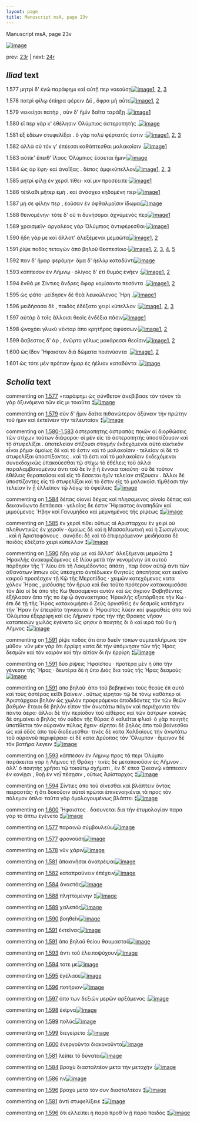 ```yaml
---
layout: page
title: Manuscript msA, page 23v
---
```


Manuscript msA, page 23v

[![image](http://www.homermultitext.org/iipsrv?OBJ=IIP,1.0&FIF=/project/homer/pyramidal/deepzoom/hmt/vaimg/2017a/VA023VN_0525.tif&WID=100&CVT=JPEG)](http://www.homermultitext.org/ict2/?urn=urn:cite2:hmt:vaimg.2017a:VA023VN_0525)

prev:  [23r](../23r) | next:  [24r](../24r)

## *Iliad* text

1.577 <a id="1.577"/> μητρὶ δ' ἐγὼ παράφημι καὶ αὐτῇ περ νοεούσῃ[![image](http://www.homermultitext.org/iipsrv?OBJ=IIP,1.0&FIF=/project/homer/pyramidal/deepzoom/hmt/vaimg/2017a/VA023VN_0525.tif&RGN=0.488,0.2126,0.352,0.0308&WID=1000&CVT=JPEG)](http://www.homermultitext.org/ict2/?urn=urn:cite2:hmt:vaimg.2017a:VA023VN_0525@0.488,0.2126,0.352,0.0308)[1](#msA_1.1437), [2](#msAil_1.1458), [3](#msAil_1.1457)

1.578 <a id="1.578"/> πατρὶ φίλῳ ἐπίηρα φέρειν Διῒ , ὄφρα μὴ αὖτε[![image](http://www.homermultitext.org/iipsrv?OBJ=IIP,1.0&FIF=/project/homer/pyramidal/deepzoom/hmt/vaimg/2017a/VA023VN_0525.tif&RGN=0.489,0.2329,0.352,0.0308&WID=1000&CVT=JPEG)](http://www.homermultitext.org/ict2/?urn=urn:cite2:hmt:vaimg.2017a:VA023VN_0525@0.489,0.2329,0.352,0.0308)[1](#msAim_1.1450), [2](#msAil_1.1459)

1.579 <a id="1.579"/> νεικείῃσι πατὴρ , σὺν δ' ἥμῑν δαῖτα ταράξῃ .[![image](http://www.homermultitext.org/iipsrv?OBJ=IIP,1.0&FIF=/project/homer/pyramidal/deepzoom/hmt/vaimg/2017a/VA023VN_0525.tif&RGN=0.491,0.2509,0.357,0.0308&WID=1000&CVT=JPEG)](http://www.homermultitext.org/ict2/?urn=urn:cite2:hmt:vaimg.2017a:VA023VN_0525@0.491,0.2509,0.357,0.0308)[1](#msA_1.1438)

1.580 <a id="1.580"/> εἴ περ γάρ κ' ἐθέλησιν 					 Ὀλύμπιος ἀστεροπητὴς .[![image](http://www.homermultitext.org/iipsrv?OBJ=IIP,1.0&FIF=/project/homer/pyramidal/deepzoom/hmt/vaimg/2017a/VA023VN_0525.tif&RGN=0.493,0.2705,0.363,0.0308&WID=1000&CVT=JPEG)](http://www.homermultitext.org/ict2/?urn=urn:cite2:hmt:vaimg.2017a:VA023VN_0525@0.493,0.2705,0.363,0.0308)

1.581 <a id="1.581"/> ἐξ ἐδέων στυφελίξαι . ὃ γὰρ πολὺ φέρτατός ἐστιν :[![image](http://www.homermultitext.org/iipsrv?OBJ=IIP,1.0&FIF=/project/homer/pyramidal/deepzoom/hmt/vaimg/2017a/VA023VN_0525.tif&RGN=0.491,0.2908,0.371,0.0308&WID=1000&CVT=JPEG)](http://www.homermultitext.org/ict2/?urn=urn:cite2:hmt:vaimg.2017a:VA023VN_0525@0.491,0.2908,0.371,0.0308)[1](#msAil_1.1460), [2](#msAim_1.1451), [3](#msAint_1.1455)

1.582 <a id="1.582"/> ἀλλὰ σὺ τόν γ' ἐπέεσσι καθάπτεσθαι μαλακοῖσιν .[![image](http://www.homermultitext.org/iipsrv?OBJ=IIP,1.0&FIF=/project/homer/pyramidal/deepzoom/hmt/vaimg/2017a/VA023VN_0525.tif&RGN=0.49,0.3088,0.371,0.0308&WID=1000&CVT=JPEG)](http://www.homermultitext.org/ict2/?urn=urn:cite2:hmt:vaimg.2017a:VA023VN_0525@0.49,0.3088,0.371,0.0308)[1](#msAil_1.1461)

1.583 <a id="1.583"/> αὐτίκ' ἔπειθ' ἵ̈λαος Ὀλύμπιος ἔσσεται ἥμιν·[![image](http://www.homermultitext.org/iipsrv?OBJ=IIP,1.0&FIF=/project/homer/pyramidal/deepzoom/hmt/vaimg/2017a/VA023VN_0525.tif&RGN=0.49,0.3268,0.344,0.0316&WID=1000&CVT=JPEG)](http://www.homermultitext.org/ict2/?urn=urn:cite2:hmt:vaimg.2017a:VA023VN_0525@0.49,0.3268,0.344,0.0316)

1.584 <a id="1.584"/> ὡς ἀρ ἔφη· καὶ ἀναΐξας . δέπας ἀμφικύπελλον[![image](http://www.homermultitext.org/iipsrv?OBJ=IIP,1.0&FIF=/project/homer/pyramidal/deepzoom/hmt/vaimg/2017a/VA023VN_0525.tif&RGN=0.495,0.3464,0.368,0.0316&WID=1000&CVT=JPEG)](http://www.homermultitext.org/ict2/?urn=urn:cite2:hmt:vaimg.2017a:VA023VN_0525@0.495,0.3464,0.368,0.0316)[1](#msAim_1.1452), [2](#msA_1.1440), [3](#msAil_1.1462)

1.585 <a id="1.585"/> μητρὶ φίλῃ ἐν χερσὶ τίθει· καί μιν προσέειπε·[![image](http://www.homermultitext.org/iipsrv?OBJ=IIP,1.0&FIF=/project/homer/pyramidal/deepzoom/hmt/vaimg/2017a/VA023VN_0525.tif&RGN=0.495,0.3651,0.368,0.0316&WID=1000&CVT=JPEG)](http://www.homermultitext.org/ict2/?urn=urn:cite2:hmt:vaimg.2017a:VA023VN_0525@0.495,0.3651,0.368,0.0316)[1](#msA_1.1441)

1.586 <a id="1.586"/> τέτλαθι μῆτερ ἐμὴ . καὶ ἀνάσχεο κηδομένη περ·[![image](http://www.homermultitext.org/iipsrv?OBJ=IIP,1.0&FIF=/project/homer/pyramidal/deepzoom/hmt/vaimg/2017a/VA023VN_0525.tif&RGN=0.496,0.3832,0.368,0.0316&WID=1000&CVT=JPEG)](http://www.homermultitext.org/ict2/?urn=urn:cite2:hmt:vaimg.2017a:VA023VN_0525@0.496,0.3832,0.368,0.0316)[1](#msAim_1.1453)

1.587 <a id="1.587"/> μή σε φίλην περ , ἐοῦσαν ἐν ὀφθαλμοῖσιν ἴ̈δωμαι[![image](http://www.homermultitext.org/iipsrv?OBJ=IIP,1.0&FIF=/project/homer/pyramidal/deepzoom/hmt/vaimg/2017a/VA023VN_0525.tif&RGN=0.497,0.4005,0.377,0.0316&WID=1000&CVT=JPEG)](http://www.homermultitext.org/ict2/?urn=urn:cite2:hmt:vaimg.2017a:VA023VN_0525@0.497,0.4005,0.377,0.0316)

1.588 <a id="1.588"/> θεινομένην· τότε δ' οὔ τι δυνήσομαι ἀχνύμενός περ[![image](http://www.homermultitext.org/iipsrv?OBJ=IIP,1.0&FIF=/project/homer/pyramidal/deepzoom/hmt/vaimg/2017a/VA023VN_0525.tif&RGN=0.494,0.42,0.369,0.0316&WID=1000&CVT=JPEG)](http://www.homermultitext.org/ict2/?urn=urn:cite2:hmt:vaimg.2017a:VA023VN_0525@0.494,0.42,0.369,0.0316)[1](#msAil_1.1463)

1.589 <a id="1.589"/> χραισμεῖν· ἀργαλέος γὰρ Ὀλύμπιος ἀντιφέρεσθαι·[![image](http://www.homermultitext.org/iipsrv?OBJ=IIP,1.0&FIF=/project/homer/pyramidal/deepzoom/hmt/vaimg/2017a/VA023VN_0525.tif&RGN=0.483,0.441,0.386,0.0316&WID=1000&CVT=JPEG)](http://www.homermultitext.org/ict2/?urn=urn:cite2:hmt:vaimg.2017a:VA023VN_0525@0.483,0.441,0.386,0.0316)[1](#msAil_1.1464)

1.590 <a id="1.590"/> ἤδη γάρ με καὶ ἄλλοτ' ἀλεξέμεναι μεμαῶτα[![image](http://www.homermultitext.org/iipsrv?OBJ=IIP,1.0&FIF=/project/homer/pyramidal/deepzoom/hmt/vaimg/2017a/VA023VN_0525.tif&RGN=0.498,0.4583,0.368,0.0316&WID=1000&CVT=JPEG)](http://www.homermultitext.org/ict2/?urn=urn:cite2:hmt:vaimg.2017a:VA023VN_0525@0.498,0.4583,0.368,0.0316)[1](#msA_1.1442), [2](#msAil_1.1465)

1.591 <a id="1.591"/> ῥίψε ποδὸς τεταγὼν ἀπὸ βηλοῦ θεσπεσίοιο·[![image](http://www.homermultitext.org/iipsrv?OBJ=IIP,1.0&FIF=/project/homer/pyramidal/deepzoom/hmt/vaimg/2017a/VA023VN_0525.tif&RGN=0.497,0.4786,0.327,0.0316&WID=1000&CVT=JPEG)](http://www.homermultitext.org/ict2/?urn=urn:cite2:hmt:vaimg.2017a:VA023VN_0525@0.497,0.4786,0.327,0.0316)[1](#msAil_1.1467), [2](#msA_1.1445), [3](#msA_1.1444), [4](#msA_1.1443), [5](#msAil_1.1466)

1.592 <a id="1.592"/> παν δ' ῆμαρ φερόμην· ἅμα δ' ἠελίῳ καταδύντι[![image](http://www.homermultitext.org/iipsrv?OBJ=IIP,1.0&FIF=/project/homer/pyramidal/deepzoom/hmt/vaimg/2017a/VA023VN_0525.tif&RGN=0.503,0.4929,0.361,0.0316&WID=1000&CVT=JPEG)](http://www.homermultitext.org/ict2/?urn=urn:cite2:hmt:vaimg.2017a:VA023VN_0525@0.503,0.4929,0.361,0.0316)

1.593 <a id="1.593"/> κάππεσον ἐν Λήμνῳ · 					ὀλίγος δ' ἐτί θυμὸς ἐνῆεν :[![image](http://www.homermultitext.org/iipsrv?OBJ=IIP,1.0&FIF=/project/homer/pyramidal/deepzoom/hmt/vaimg/2017a/VA023VN_0525.tif&RGN=0.5,0.5131,0.361,0.0316&WID=1000&CVT=JPEG)](http://www.homermultitext.org/ict2/?urn=urn:cite2:hmt:vaimg.2017a:VA023VN_0525@0.5,0.5131,0.361,0.0316)[1](#msA_1.1446), [2](#msAil_1.1468)

1.594 <a id="1.594"/> ἔνθά με Σίντιες 					ἄνδρες ἄφαρ κομίσαντο πεσόντα .[![image](http://www.homermultitext.org/iipsrv?OBJ=IIP,1.0&FIF=/project/homer/pyramidal/deepzoom/hmt/vaimg/2017a/VA023VN_0525.tif&RGN=0.502,0.5274,0.383,0.0353&WID=1000&CVT=JPEG)](http://www.homermultitext.org/ict2/?urn=urn:cite2:hmt:vaimg.2017a:VA023VN_0525@0.502,0.5274,0.383,0.0353)[1](#msAil_1.1469), [2](#msA_1.1447)

1.595 <a id="1.595"/> ὡς φάτο· μείδησεν δὲ θεὰ λευκώλενος Ἥρη .[![image](http://www.homermultitext.org/iipsrv?OBJ=IIP,1.0&FIF=/project/homer/pyramidal/deepzoom/hmt/vaimg/2017a/VA023VN_0525.tif&RGN=0.495,0.5507,0.363,0.0346&WID=1000&CVT=JPEG)](http://www.homermultitext.org/ict2/?urn=urn:cite2:hmt:vaimg.2017a:VA023VN_0525@0.495,0.5507,0.363,0.0346)[1](#msAil_1.1470)

1.596 <a id="1.596"/> μειδήσασα δὲ , παιδὸς ἐδέξατο χειρὶ κύπελλον :[![image](http://www.homermultitext.org/iipsrv?OBJ=IIP,1.0&FIF=/project/homer/pyramidal/deepzoom/hmt/vaimg/2017a/VA023VN_0525.tif&RGN=0.503,0.5687,0.371,0.0346&WID=1000&CVT=JPEG)](http://www.homermultitext.org/ict2/?urn=urn:cite2:hmt:vaimg.2017a:VA023VN_0525@0.503,0.5687,0.371,0.0346)[1](#msAint_1.1456), [2](#msAim_1.1454), [3](#msAil_1.1471)

1.597 <a id="1.597"/> αὐτὰρ ὃ τοῖς ἄλλοισι θεοῖς ἐνδέξια πᾶσιν[![image](http://www.homermultitext.org/iipsrv?OBJ=IIP,1.0&FIF=/project/homer/pyramidal/deepzoom/hmt/vaimg/2017a/VA023VN_0525.tif&RGN=0.503,0.5898,0.323,0.0278&WID=1000&CVT=JPEG)](http://www.homermultitext.org/ict2/?urn=urn:cite2:hmt:vaimg.2017a:VA023VN_0525@0.503,0.5898,0.323,0.0278)[1](#msAil_1.1472)

1.598 <a id="1.598"/> ᾠνοχόει γλυκὺ νέκταρ ἀπο κρητῆρος ἀφύσσων·[![image](http://www.homermultitext.org/iipsrv?OBJ=IIP,1.0&FIF=/project/homer/pyramidal/deepzoom/hmt/vaimg/2017a/VA023VN_0525.tif&RGN=0.502,0.6078,0.371,0.0316&WID=1000&CVT=JPEG)](http://www.homermultitext.org/ict2/?urn=urn:cite2:hmt:vaimg.2017a:VA023VN_0525@0.502,0.6078,0.371,0.0316)[1](#msAil_1.1473), [2](#msA_1.1448)

1.599 <a id="1.599"/> ἄσβεστος δ' ὰρ , ἐνῶρτο γέλως μακάρεσσι θεοῖσιν[![image](http://www.homermultitext.org/iipsrv?OBJ=IIP,1.0&FIF=/project/homer/pyramidal/deepzoom/hmt/vaimg/2017a/VA023VN_0525.tif&RGN=0.5,0.6266,0.371,0.0316&WID=1000&CVT=JPEG)](http://www.homermultitext.org/ict2/?urn=urn:cite2:hmt:vaimg.2017a:VA023VN_0525@0.5,0.6266,0.371,0.0316)[1](#msAil_1.1475), [2](#msAil_1.1474)

1.600 <a id="1.600"/> ὡς ἴ̈δον Ἥφαιστον διὰ 					δώματα ποιπνύοντα .[![image](http://www.homermultitext.org/iipsrv?OBJ=IIP,1.0&FIF=/project/homer/pyramidal/deepzoom/hmt/vaimg/2017a/VA023VN_0525.tif&RGN=0.497,0.6461,0.363,0.0316&WID=1000&CVT=JPEG)](http://www.homermultitext.org/ict2/?urn=urn:cite2:hmt:vaimg.2017a:VA023VN_0525@0.497,0.6461,0.363,0.0316)[1](#msA_1.1449), [2](#msAil_1.1476)

1.601 <a id="1.601"/> ὡς τότε μὲν πρόπαν ἦμαρ ἐς ἠέλιον καταδύντα .[![image](http://www.homermultitext.org/iipsrv?OBJ=IIP,1.0&FIF=/project/homer/pyramidal/deepzoom/hmt/vaimg/2017a/VA023VN_0525.tif&RGN=0.499,0.6604,0.384,0.0361&WID=1000&CVT=JPEG)](http://www.homermultitext.org/ict2/?urn=urn:cite2:hmt:vaimg.2017a:VA023VN_0525@0.499,0.6604,0.384,0.0361)

## *Scholia* text

commenting on [1.577](#1.577)  <a id="msA_1.1437"/> +παράφημι ὡς σύνθετον ἀνεβίβασε τὸν τόνον τὰ γὰρ ὀξυνόμενα τῶν εἰς μι τοιαῦτα ⁑[![image](http://www.homermultitext.org/iipsrv?OBJ=IIP,1.0&FIF=/project/homer/pyramidal/deepzoom/hmt/vaimg/2017a/VA023VN_0525.tif&RGN=0.20781135,0.11313970,0.32019160,0.01687414&WID=1000&CVT=JPEG)](http://www.homermultitext.org/ict2/?urn=urn:cite2:hmt:vaimg.2017a:VA023VN_0525@0.20781135,0.11313970,0.32019160,0.01687414)

commenting on [1.579](#1.579)  <a id="msA_1.1438"/> σὺν δ' ᾕμιν δαῖτα πιθανώτερον ὀξύνειν τὴν πρώτην τοῦ ἡμιν καὶ ἐκτείνειν τὴν τελευταίαν ⁑[![image](http://www.homermultitext.org/iipsrv?OBJ=IIP,1.0&FIF=/project/homer/pyramidal/deepzoom/hmt/vaimg/2017a/VA023VN_0525.tif&RGN=0.22439204,0.10926694,0.61274871,0.03070539&WID=1000&CVT=JPEG)](http://www.homermultitext.org/ict2/?urn=urn:cite2:hmt:vaimg.2017a:VA023VN_0525@0.22439204,0.10926694,0.61274871,0.03070539)

commenting on [1.580-1.583](#1.580-1.583)  <a id="msA_1.1439"/> ἀστεροπητης ἀστραπὰς ποιῶν αἱ διορθώσεις τῶν στίχων τούτων διάφοροι· οἱ μὲν εἰς τὸ ἀστεροπητὴς ὑποστίζουσιν καὶ τὸ στυφελίξαι . ὑποτελείαν στίζουσι στιγμήν ἐκδεχόμενοι αὐτὸ εὐκτικὸν εἶναι ῥῆμα· ὁμοίως δὲ καὶ τὸ ἐστιν καὶ τὸ μαλακοῖσιν · τελείαν οἱ δὲ τὸ στυφελίξαι ὑποστίξαντες . καὶ τὸ ἐστι καὶ τὸ μαλακοῖσιν ἐκδεχόμενοι συνεκδοχικῶς ὑπακούεσθαι τῷ στίχω τὸ ἐθέλεις τοῦ ἀλλά παραλαμβανομένου ἀντι τοῦ δε ἵν ᾖ ἡ ἔννοια τοιαύτη· σὺ δὲ τοῦτον ἐθέλεις θεραπεῦσαι καὶ εἰς τὸ ἔσσεται ἡμῖν τελείαν στίζουσιν . ἄλλοι δὲ ὑποστίζοντες εἰς τὸ στυφελίξαι καὶ τὸ ἔστιν εἰς τὸ μαλακοῖσι τϊμθέασι τὴν τελείαν ἵν ᾖ ἐλλεῖπον τῷ λόγῳ τὸ ὀφείλεις ⁑[![image](http://www.homermultitext.org/iipsrv?OBJ=IIP,1.0&FIF=/project/homer/pyramidal/deepzoom/hmt/vaimg/2017a/VA023VN_0525.tif&RGN=0.21849668,0.12199170,0.62011791,0.06583679&WID=1000&CVT=JPEG)](http://www.homermultitext.org/ict2/?urn=urn:cite2:hmt:vaimg.2017a:VA023VN_0525@0.21849668,0.12199170,0.62011791,0.06583679)

commenting on [1.584](#1.584)  <a id="msA_1.1440"/> δέπας οἰονεὶ δέχας καὶ πλησαμενος οἱνοῖο δέπας καὶ δεικανόωντο δεπάεσσι · γελοῖος δε ἐστιν Ἥφαιστος ἀναπηδῶν καὶ μιμούμενος Ἥβην καὶ Γανυμήδεα καὶ μεμνημένος τῆς ρίψεως ⁑[![image](http://www.homermultitext.org/iipsrv?OBJ=IIP,1.0&FIF=/project/homer/pyramidal/deepzoom/hmt/vaimg/2017a/VA023VN_0525.tif&RGN=0.21849668,0.16486860,0.62859248,0.03042877&WID=1000&CVT=JPEG)](http://www.homermultitext.org/ict2/?urn=urn:cite2:hmt:vaimg.2017a:VA023VN_0525@0.21849668,0.16486860,0.62859248,0.03042877)

commenting on [1.585](#1.585)  <a id="msA_1.1441"/> ἐν χερσὶ τίθει οὕτως αἱ Αρισταρχου ἐν χειρί οὐ πληθυντικῶς ἐν χερσίν · ὁμοίως δὲ καὶ ἡ Μασσαλιωτικὴ καὶ ἡ Σωσιγένους . καὶ ἡ Ἀριστοφάνους . συνᾴδει δὲ καὶ τὸ ἐπιφερόμενον· μειδήσασα δὲ παιδὸς ἐδέξατο χειρὶ κύπελλον ⁑[![image](http://www.homermultitext.org/iipsrv?OBJ=IIP,1.0&FIF=/project/homer/pyramidal/deepzoom/hmt/vaimg/2017a/VA023VN_0525.tif&RGN=0.20817981,0.19170124,0.22365512,0.06417704&WID=1000&CVT=JPEG)](http://www.homermultitext.org/ict2/?urn=urn:cite2:hmt:vaimg.2017a:VA023VN_0525@0.20817981,0.19170124,0.22365512,0.06417704)

commenting on [1.590](#1.590)  <a id="msA_1.1442"/> ἤδῃ γάρ με καὶ ἄλλοτ' ἀλεξέμεναι μεμαῶτα ⁑ Ἡρακλῆς ἀνακομιζόμενος εξ Ιλίου μετὰ τὴν γενομένην ὑπ αυτοῦ πόρθησιν τῆς Ἰ¨λίου ἐπι τῆ Λαομέδοντος ἀπάτη , παρ ὅσον αὐτῷ ἀντι τῶν ἀθανάτων ἵππων οὓς ὑπέσχετο ἀντέδωκεν θνητοὺς ἀπατήσας κατ εκεῖνο καιροῦ προσέσχεν τῇ Κῷ τῆς Μεροπίδος · χειμῶν κατεχόμενος κατα χόλον Ἥρας , μισόυσης τὸν ἥρωα καὶ δια τοῦτο πρότερον κατακοιμισάσα τὸν Δία οἱ δὲ ἀπο τῆς Κω θεασαμενοι αυτὸν καὶ ὡς ἄγριον Φοβηθέντες ἐξήλασαν ἀπο τῆς πο ἐφ ᾧ ἀγανακτησας Ἡρακλῆς εξεπόρθησε τὴν Κω · ἐπι δὲ τῇ τῆς Ἥρας κατακοιμήσει ὁ Ζεὺς ὁργισθεὶς ἐν δεσμοῖς κατέσχεν τὴν Ἥραν ἣν ἐπειρᾶτο τηνικαυτα ὁ Ἥφαιστος λύειν καὶ φωραθεὶς ἀπο τοῦ Ὀλύμπου ἐξερρίφη καὶ εἰς Λῆμνον πρὸς τὴν τῆς Θρακης νῆσον καταπεσὼν χωλὸς ἐγένετο ὥς φησιν ὁ ποιητὴς δι ὃ καὶ ιερὰ τοῦ θυ ἡ Λῆμνος ⁑[![image](http://www.homermultitext.org/iipsrv?OBJ=IIP,1.0&FIF=/project/homer/pyramidal/deepzoom/hmt/vaimg/2017a/VA023VN_0525.tif&RGN=0.20817981,0.24647303,0.22807664,0.20802213&WID=1000&CVT=JPEG)](http://www.homermultitext.org/ict2/?urn=urn:cite2:hmt:vaimg.2017a:VA023VN_0525@0.20817981,0.24647303,0.22807664,0.20802213)

commenting on [1.591](#1.591)  <a id="msA_1.1443"/> ῥίψε ποδὸς ὅτι ἀπο δυεῖν τόπων συμπεπλήρωκε τὸν μῦθον· νῦν μὲν γάρ ὅτι ἐρρίφη κατα δὲ τὴν ὑπόμνησιν τῶν τῆς Ήρας δεσμῶν καὶ τὸν καιρὸν καὶ τὴν αἰτίαν δι ἢν ἐρρίφη ⁑[![image](http://www.homermultitext.org/iipsrv?OBJ=IIP,1.0&FIF=/project/homer/pyramidal/deepzoom/hmt/vaimg/2017a/VA023VN_0525.tif&RGN=0.20817981,0.45089903,0.23286662,0.05006916&WID=1000&CVT=JPEG)](http://www.homermultitext.org/ict2/?urn=urn:cite2:hmt:vaimg.2017a:VA023VN_0525@0.20817981,0.45089903,0.23286662,0.05006916)

commenting on [1.591](#1.591)  <a id="msA_1.1444.comment"/> δύο ῥίψεις Ἡφαίστου · προτέρα μὲν ἡ ὑπο τὴν γένεσιν τῆς Ἥρας · δευτέρα δὲ ἡ ὑπο Διὸς δια τοὺς τῆς Ήρας δεσμούς·[![image](http://www.homermultitext.org/iipsrv?OBJ=IIP,1.0&FIF=/project/homer/pyramidal/deepzoom/hmt/vaimg/2017a/VA023VN_0525.tif&RGN=0.20817981,0.49488243,0.23286662,0.04094053&WID=1000&CVT=JPEG)](http://www.homermultitext.org/ict2/?urn=urn:cite2:hmt:vaimg.2017a:VA023VN_0525@0.20817981,0.49488243,0.23286662,0.04094053)

commenting on [1.591](#1.591)  <a id="msA_1.1445"/> απο βηλοῦ· ἀπo τοῦ βεβηκέναι τοὺς θεοὺς ἐπ αυτὸ καὶ τοὺς ἀστέρας κεῖθι βαίνειν . οὔτως είρηται· τῷ δὲ τόνῳ καθάπερ οἱ Ἀριστάρχειοι βηλόν ὡς χωλὸν προφερόμενοι ἀποδιδόντες τὸν τῶν θεῶν βαθμόν· ἕταιοι δὲ βηλὸν εἶπον τὸν ἀνωτάτω πάγον καὶ περιέχοντα τὸν πάντα ἀέρα· ἄλλοι δὲ τὴν περίοδον τοῦ αἰθέρος καὶ τῶν ἄστρων· κοινῶς δὲ σημαίνει ὁ βηλὸς τὸν οὐδὸν τῆς θύρας ὃ καλεῖται φλιαὶ· ὁ γὰρ ποιητὴς ὑποτίθεται τὸν οὐρανὸν πύλας ἔχειν· εἴρηται δὲ βηλὸς ἀπο τοῦ βαίνεσθαι ὡς καὶ ὀδὸς ἀπο τοῦ διοδευεσθαι· τινὲς δὲ κατα Χαλδαίους τὴν ἀνωτάτω τοῦ οὐρανοῦ περιφέρεια· οἱ δὲ κατα Δρύοπας τὸν Ὄλυμπον · ἄμεινον δὲ τὸν βατῆρα λεγειν ⁑[![image](http://www.homermultitext.org/iipsrv?OBJ=IIP,1.0&FIF=/project/homer/pyramidal/deepzoom/hmt/vaimg/2017a/VA023VN_0525.tif&RGN=0.20817981,0.52033195,0.23618276,0.17538036&WID=1000&CVT=JPEG)](http://www.homermultitext.org/ict2/?urn=urn:cite2:hmt:vaimg.2017a:VA023VN_0525@0.20817981,0.52033195,0.23618276,0.17538036)

commenting on [1.593](#1.593)  <a id="msA_1.1446"/> κάππεσον ἐν Λήμνῳ προς τὰ περι Ὀλύμπο παράκειται γὰρ ἡ Λῆμνος τῇ Θράκῃ · τινὲς δὲ μεταποιοῦσιν ἐς Λῆμνον . ἀλλ' ὁ ποιητὴς χρῆται τῷ τοιούτῳ σχήματι , ἐν δ' έπεσ ᾨκεανῷ κάππεσεν ἐν κονίῃσι , θοῇ ἐν νηῒ πέσῃσιν , οὕτως Ἀρίσταρχος ⁑[![image](http://www.homermultitext.org/iipsrv?OBJ=IIP,1.0&FIF=/project/homer/pyramidal/deepzoom/hmt/vaimg/2017a/VA023VN_0525.tif&RGN=0.21812822,0.68907331,0.62969786,0.04149378&WID=1000&CVT=JPEG)](http://www.homermultitext.org/ict2/?urn=urn:cite2:hmt:vaimg.2017a:VA023VN_0525@0.21812822,0.68907331,0.62969786,0.04149378)

commenting on [1.594](#1.594)  <a id="msA_1.1447"/> Σίντιες ἀπο τοῦ σίνεσθαι καὶ βλάπτειν ὄντας πειραστάς· ἠ ὅτι δοκοῦσιν αὐτοὶ πρώτοι ἐπινενοηκέναι τὰ προς τὸν πόλεμον όπλα· ταῦτα γὰρ ὁμολογουμένως βλάπτει ⁑[![image](http://www.homermultitext.org/iipsrv?OBJ=IIP,1.0&FIF=/project/homer/pyramidal/deepzoom/hmt/vaimg/2017a/VA023VN_0525.tif&RGN=0.23655122,0.70816044,0.61127487,0.03513140&WID=1000&CVT=JPEG)](http://www.homermultitext.org/ict2/?urn=urn:cite2:hmt:vaimg.2017a:VA023VN_0525@0.23655122,0.70816044,0.61127487,0.03513140)

commenting on [1.600](#1.600)  <a id="msA_1.1449.comment"/> Ἥφαιστος . δασυνεται δια τὴν ἐτυμολογίαν παρα γὰρ τὸ ἅπτω ἐγένετο ⁑[![image](http://www.homermultitext.org/iipsrv?OBJ=IIP,1.0&FIF=/project/homer/pyramidal/deepzoom/hmt/vaimg/2017a/VA023VN_0525.tif&RGN=0.42704495,0.75159059,0.34082535,0.02240664&WID=1000&CVT=JPEG)](http://www.homermultitext.org/ict2/?urn=urn:cite2:hmt:vaimg.2017a:VA023VN_0525@0.42704495,0.75159059,0.34082535,0.02240664)

commenting on [1.577](#1.577)  <a id="msAil_1.1457.comment"/> παραινῶ σύμβουλεύω[![image](http://www.homermultitext.org/iipsrv?OBJ=IIP,1.0&FIF=/project/homer/pyramidal/deepzoom/hmt/vaimg/2017a/VA023VN_0525.tif&RGN=0.59285188,0.20470263,0.08327192,0.01521438&WID=1000&CVT=JPEG)](http://www.homermultitext.org/ict2/?urn=urn:cite2:hmt:vaimg.2017a:VA023VN_0525@0.59285188,0.20470263,0.08327192,0.01521438)

commenting on [1.577](#1.577)  <a id="msAil_1.1458.comment"/> φρονούση[![image](http://www.homermultitext.org/iipsrv?OBJ=IIP,1.0&FIF=/project/homer/pyramidal/deepzoom/hmt/vaimg/2017a/VA023VN_0525.tif&RGN=0.76529108,0.20912863,0.03721444,0.01272476&WID=1000&CVT=JPEG)](http://www.homermultitext.org/ict2/?urn=urn:cite2:hmt:vaimg.2017a:VA023VN_0525@0.76529108,0.20912863,0.03721444,0.01272476)

commenting on [1.578](#1.578)  <a id="msAil_1.1459.comment"/> νῦν χάριν[![image](http://www.homermultitext.org/iipsrv?OBJ=IIP,1.0&FIF=/project/homer/pyramidal/deepzoom/hmt/vaimg/2017a/VA023VN_0525.tif&RGN=0.61164333,0.23098202,0.04347826,0.01300138&WID=1000&CVT=JPEG)](http://www.homermultitext.org/ict2/?urn=urn:cite2:hmt:vaimg.2017a:VA023VN_0525@0.61164333,0.23098202,0.04347826,0.01300138)

commenting on [1.581](#1.581)  <a id="msAil_1.1460.comment"/> ἀποκινῆσαι ἀνατρέψαι[![image](http://www.homermultitext.org/iipsrv?OBJ=IIP,1.0&FIF=/project/homer/pyramidal/deepzoom/hmt/vaimg/2017a/VA023VN_0525.tif&RGN=0.57995578,0.28962656,0.07885041,0.01189488&WID=1000&CVT=JPEG)](http://www.homermultitext.org/ict2/?urn=urn:cite2:hmt:vaimg.2017a:VA023VN_0525@0.57995578,0.28962656,0.07885041,0.01189488)

commenting on [1.582](#1.582)  <a id="msAil_1.1461.comment"/> καταπραύνειν ἐπέχειν[![image](http://www.homermultitext.org/iipsrv?OBJ=IIP,1.0&FIF=/project/homer/pyramidal/deepzoom/hmt/vaimg/2017a/VA023VN_0525.tif&RGN=0.67096536,0.30871369,0.06927045,0.01217151&WID=1000&CVT=JPEG)](http://www.homermultitext.org/ict2/?urn=urn:cite2:hmt:vaimg.2017a:VA023VN_0525@0.67096536,0.30871369,0.06927045,0.01217151)

commenting on [1.584](#1.584)  <a id="msAil_1.1462.comment"/> ἀναστάς[![image](http://www.homermultitext.org/iipsrv?OBJ=IIP,1.0&FIF=/project/homer/pyramidal/deepzoom/hmt/vaimg/2017a/VA023VN_0525.tif&RGN=0.64148858,0.34688797,0.03500368,0.01023513&WID=1000&CVT=JPEG)](http://www.homermultitext.org/ict2/?urn=urn:cite2:hmt:vaimg.2017a:VA023VN_0525@0.64148858,0.34688797,0.03500368,0.01023513)

commenting on [1.588](#1.588)  <a id="msAil_1.1463.comment"/> πληττομενην ⁑[![image](http://www.homermultitext.org/iipsrv?OBJ=IIP,1.0&FIF=/project/homer/pyramidal/deepzoom/hmt/vaimg/2017a/VA023VN_0525.tif&RGN=0.51215917,0.42434302,0.03979366,0.01023513&WID=1000&CVT=JPEG)](http://www.homermultitext.org/ict2/?urn=urn:cite2:hmt:vaimg.2017a:VA023VN_0525@0.51215917,0.42434302,0.03979366,0.01023513)

commenting on [1.589](#1.589)  <a id="msAil_1.1464.comment"/> χαλεπός[![image](http://www.homermultitext.org/iipsrv?OBJ=IIP,1.0&FIF=/project/homer/pyramidal/deepzoom/hmt/vaimg/2017a/VA023VN_0525.tif&RGN=0.61974945,0.44038728,0.03500368,0.01051176&WID=1000&CVT=JPEG)](http://www.homermultitext.org/ict2/?urn=urn:cite2:hmt:vaimg.2017a:VA023VN_0525@0.61974945,0.44038728,0.03500368,0.01051176)

commenting on [1.590](#1.590)  <a id="msAil_1.1465.comment"/> βοηθεῖν[![image](http://www.homermultitext.org/iipsrv?OBJ=IIP,1.0&FIF=/project/homer/pyramidal/deepzoom/hmt/vaimg/2017a/VA023VN_0525.tif&RGN=0.72733972,0.45615491,0.03574060,0.01217151&WID=1000&CVT=JPEG)](http://www.homermultitext.org/ict2/?urn=urn:cite2:hmt:vaimg.2017a:VA023VN_0525@0.72733972,0.45615491,0.03574060,0.01217151)

commenting on [1.591](#1.591)  <a id="msAil_1.1466.comment"/> ἐκτείνας[![image](http://www.homermultitext.org/iipsrv?OBJ=IIP,1.0&FIF=/project/homer/pyramidal/deepzoom/hmt/vaimg/2017a/VA023VN_0525.tif&RGN=0.60169492,0.47883817,0.03831982,0.00885201&WID=1000&CVT=JPEG)](http://www.homermultitext.org/ict2/?urn=urn:cite2:hmt:vaimg.2017a:VA023VN_0525@0.60169492,0.47883817,0.03831982,0.00885201)

commenting on [1.591](#1.591)  <a id="msAil_1.1467.comment"/> ἀπο βηλοῦ θείου θαυμαστοῦ[![image](http://www.homermultitext.org/iipsrv?OBJ=IIP,1.0&FIF=/project/homer/pyramidal/deepzoom/hmt/vaimg/2017a/VA023VN_0525.tif&RGN=0.68422992,0.47551867,0.14406780,0.01327801&WID=1000&CVT=JPEG)](http://www.homermultitext.org/ict2/?urn=urn:cite2:hmt:vaimg.2017a:VA023VN_0525@0.68422992,0.47551867,0.14406780,0.01327801)

commenting on [1.593](#1.593)  <a id="msAil_1.1468.comment"/> ἀντι τοῦ ἐλειποψύχουν[![image](http://www.homermultitext.org/iipsrv?OBJ=IIP,1.0&FIF=/project/homer/pyramidal/deepzoom/hmt/vaimg/2017a/VA023VN_0525.tif&RGN=0.75718497,0.51147994,0.08032424,0.01217151&WID=1000&CVT=JPEG)](http://www.homermultitext.org/ict2/?urn=urn:cite2:hmt:vaimg.2017a:VA023VN_0525@0.75718497,0.51147994,0.08032424,0.01217151)

commenting on [1.594](#1.594)  <a id="msAil_1.1469.comment"/> τοτε με[![image](http://www.homermultitext.org/iipsrv?OBJ=IIP,1.0&FIF=/project/homer/pyramidal/deepzoom/hmt/vaimg/2017a/VA023VN_0525.tif&RGN=0.52542373,0.53499308,0.03279293,0.00968188&WID=1000&CVT=JPEG)](http://www.homermultitext.org/ict2/?urn=urn:cite2:hmt:vaimg.2017a:VA023VN_0525@0.52542373,0.53499308,0.03279293,0.00968188)

commenting on [1.595](#1.595)  <a id="msAil_1.1470.comment"/> ἐγέλασε[![image](http://www.homermultitext.org/iipsrv?OBJ=IIP,1.0&FIF=/project/homer/pyramidal/deepzoom/hmt/vaimg/2017a/VA023VN_0525.tif&RGN=0.61127487,0.55352697,0.03095063,0.01023513&WID=1000&CVT=JPEG)](http://www.homermultitext.org/ict2/?urn=urn:cite2:hmt:vaimg.2017a:VA023VN_0525@0.61127487,0.55352697,0.03095063,0.01023513)

commenting on [1.596](#1.596)  <a id="msAil_1.1471.comment"/> ποτήριον·[![image](http://www.homermultitext.org/iipsrv?OBJ=IIP,1.0&FIF=/project/homer/pyramidal/deepzoom/hmt/vaimg/2017a/VA023VN_0525.tif&RGN=0.82056006,0.56791148,0.02321297,0.01244813&WID=1000&CVT=JPEG)](http://www.homermultitext.org/ict2/?urn=urn:cite2:hmt:vaimg.2017a:VA023VN_0525@0.82056006,0.56791148,0.02321297,0.01244813)

commenting on [1.597](#1.597)  <a id="msAil_1.1472.comment"/> ἀπο των δεξιῶν μερῶν αρξάμενος :[![image](http://www.homermultitext.org/iipsrv?OBJ=IIP,1.0&FIF=/project/homer/pyramidal/deepzoom/hmt/vaimg/2017a/VA023VN_0525.tif&RGN=0.72918202,0.58893499,0.11606485,0.01300138&WID=1000&CVT=JPEG)](http://www.homermultitext.org/ict2/?urn=urn:cite2:hmt:vaimg.2017a:VA023VN_0525@0.72918202,0.58893499,0.11606485,0.01300138)

commenting on [1.598](#1.598)  <a id="msAil_1.1473.comment"/> ἐκίρνα[![image](http://www.homermultitext.org/iipsrv?OBJ=IIP,1.0&FIF=/project/homer/pyramidal/deepzoom/hmt/vaimg/2017a/VA023VN_0525.tif&RGN=0.51584377,0.61106501,0.02652911,0.01106501&WID=1000&CVT=JPEG)](http://www.homermultitext.org/ict2/?urn=urn:cite2:hmt:vaimg.2017a:VA023VN_0525@0.51584377,0.61106501,0.02652911,0.01106501)

commenting on [1.599](#1.599)  <a id="msAil_1.1474.comment"/> πολύς[![image](http://www.homermultitext.org/iipsrv?OBJ=IIP,1.0&FIF=/project/homer/pyramidal/deepzoom/hmt/vaimg/2017a/VA023VN_0525.tif&RGN=0.53058217,0.63070539,0.02321297,0.01078838&WID=1000&CVT=JPEG)](http://www.homermultitext.org/ict2/?urn=urn:cite2:hmt:vaimg.2017a:VA023VN_0525@0.53058217,0.63070539,0.02321297,0.01078838)

commenting on [1.599](#1.599)  <a id="msAil_1.1475.comment"/> διεγείρετο :[![image](http://www.homermultitext.org/iipsrv?OBJ=IIP,1.0&FIF=/project/homer/pyramidal/deepzoom/hmt/vaimg/2017a/VA023VN_0525.tif&RGN=0.62748710,0.62683264,0.04679440,0.01327801&WID=1000&CVT=JPEG)](http://www.homermultitext.org/ict2/?urn=urn:cite2:hmt:vaimg.2017a:VA023VN_0525@0.62748710,0.62683264,0.04679440,0.01327801)

commenting on [1.600](#1.600)  <a id="msAil_1.1476.comment"/> ἐνεργοῦντα διακονοῦντα[![image](http://www.homermultitext.org/iipsrv?OBJ=IIP,1.0&FIF=/project/homer/pyramidal/deepzoom/hmt/vaimg/2017a/VA023VN_0525.tif&RGN=0.76050111,0.63983402,0.10980103,0.01798064&WID=1000&CVT=JPEG)](http://www.homermultitext.org/ict2/?urn=urn:cite2:hmt:vaimg.2017a:VA023VN_0525@0.76050111,0.63983402,0.10980103,0.01798064)

commenting on [1.581](#1.581)  <a id="msAim_1.1451.comment"/> λείπει τὸ δύναται[![image](http://www.homermultitext.org/iipsrv?OBJ=IIP,1.0&FIF=/project/homer/pyramidal/deepzoom/hmt/vaimg/2017a/VA023VN_0525.tif&RGN=0.43109801,0.29571231,0.05747973,0.01576763&WID=1000&CVT=JPEG)](http://www.homermultitext.org/ict2/?urn=urn:cite2:hmt:vaimg.2017a:VA023VN_0525@0.43109801,0.29571231,0.05747973,0.01576763)

commenting on [1.584](#1.584)  <a id="msAim_1.1452.comment"/> βραχὺ διασταλτέον μετα τὴν μετοχήν :[![image](http://www.homermultitext.org/iipsrv?OBJ=IIP,1.0&FIF=/project/homer/pyramidal/deepzoom/hmt/vaimg/2017a/VA023VN_0525.tif&RGN=0.43515107,0.35491010,0.06116433,0.02213001&WID=1000&CVT=JPEG)](http://www.homermultitext.org/ict2/?urn=urn:cite2:hmt:vaimg.2017a:VA023VN_0525@0.43515107,0.35491010,0.06116433,0.02213001)

commenting on [1.586](#1.586)  <a id="msAim_1.1453.comment"/> ην[![image](http://www.homermultitext.org/iipsrv?OBJ=IIP,1.0&FIF=/project/homer/pyramidal/deepzoom/hmt/vaimg/2017a/VA023VN_0525.tif&RGN=0.46683861,0.39391425,0.02210759,0.01991701&WID=1000&CVT=JPEG)](http://www.homermultitext.org/ict2/?urn=urn:cite2:hmt:vaimg.2017a:VA023VN_0525@0.46683861,0.39391425,0.02210759,0.01991701)

commenting on [1.596](#1.596)  <a id="msAim_1.1454.comment"/> βραχὺ μετὰ τὸν συν διασταλτέον ⁑[![image](http://www.homermultitext.org/iipsrv?OBJ=IIP,1.0&FIF=/project/homer/pyramidal/deepzoom/hmt/vaimg/2017a/VA023VN_0525.tif&RGN=0.44252027,0.57786999,0.06153279,0.03125864&WID=1000&CVT=JPEG)](http://www.homermultitext.org/ict2/?urn=urn:cite2:hmt:vaimg.2017a:VA023VN_0525@0.44252027,0.57786999,0.06153279,0.03125864)

commenting on [1.581](#1.581)  <a id="msAint_1.1455.comment"/> ἀντὶ στυφελίξειε ⁑[![image](http://www.homermultitext.org/iipsrv?OBJ=IIP,1.0&FIF=/project/homer/pyramidal/deepzoom/hmt/vaimg/2017a/VA023VN_0525.tif&RGN=0.85114223,0.29266943,0.03647752,0.03264177&WID=1000&CVT=JPEG)](http://www.homermultitext.org/ict2/?urn=urn:cite2:hmt:vaimg.2017a:VA023VN_0525@0.85114223,0.29266943,0.03647752,0.03264177)

commenting on [1.596](#1.596)  <a id="msAint_1.1456.comment"/> ὅτι ελλείπει ἡ παρὰ προθ ἵν ῇ παρὰ παιδός ⁑[![image](http://www.homermultitext.org/iipsrv?OBJ=IIP,1.0&FIF=/project/homer/pyramidal/deepzoom/hmt/vaimg/2017a/VA023VN_0525.tif&RGN=0.85961680,0.57676349,0.04605748,0.03015214&WID=1000&CVT=JPEG)](http://www.homermultitext.org/ict2/?urn=urn:cite2:hmt:vaimg.2017a:VA023VN_0525@0.85961680,0.57676349,0.04605748,0.03015214)
